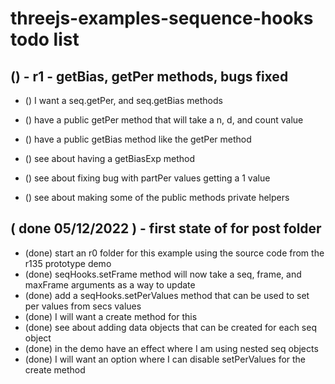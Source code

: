 # threejs-examples-sequence-hooks todo list

## () - r1 - getBias, getPer methods, bugs fixed
* () I want a seq.getPer, and seq.getBias methods
* () have a public getPer method that will take a n, d, and count value
* () have a public getBias method like the getPer method

* () see about having a getBiasExp method
* () see about fixing bug with partPer values getting a 1 value

* () see about making some of the public methods private helpers

## ( done 05/12/2022 ) - first state of for post folder
* (done) start an r0 folder for this example using the source code from the r135 prototype demo
* (done) seqHooks.setFrame method will now take a seq, frame, and maxFrame arguments as a way to update
* (done) add a seqHooks.setPerValues method that can be used to set per values from secs values
* (done) I will want a create method for this
* (done) see about adding data objects that can be created for each seq object
* (done) in the demo have an effect where I am using nested seq objects
* (done) I will want an option where I can disable setPerValues for the create method
